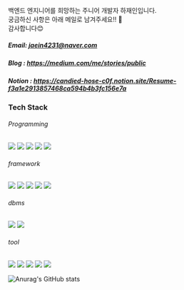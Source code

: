 백엔드 엔지니어를 희망하는 주니어 개발자 하재인입니다.  
궁금하신 사항은 아래 메일로 남겨주세요!! 👋  
감사합니다😊
##### Email: jaein4231@naver.com
##### Blog : https://medium.com/me/stories/public
##### Notion : https://candied-hose-c0f.notion.site/Resume-f3a1e2913857468ca594b4b3fc156e7a

### Tech Stack
###### Programming
<img src = "https://img.shields.io/badge/-Python3-blue?logo=python&logoColor=white"> <img src = "https://img.shields.io/badge/-Java-orange?logo=java&logoColor=white"> <img src = "https://img.shields.io/badge/-jsp-blue?logo=jsp&logoColor=orange"> <img src = "https://img.shields.io/badge/-html-white?logo=HTML5"> <img src = "https://img.shields.io/badge/-css-9cf?logo=css3">
###### framework
<img src = "https://img.shields.io/badge/-spring-white?logo=spring"> <img src="https://img.shields.io/badge/-Springboot-white?logo=springboot"> <img src="https://img.shields.io/badge/-mybatis-blue"> <img src = "https://img.shields.io/badge/-jpa-blue?logo=jpa"> <img src = "https://img.shields.io/badge/-jdbc-red?logo=jdbc%22">
###### dbms
<img src = https://img.shields.io/badge/-h2-green> <img src= "https://img.shields.io/badge/-mysql-white?logo=mysql">

###### tool
<img src = "https://img.shields.io/badge/-git-white?logo=git"> <img src = "https://img.shields.io/badge/-slack-purple?logo=slack"> <img src = "https://img.shields.io/badge/-aws-orange?logo=aws"> <img src = "https://img.shields.io/badge/-postman-brightgreen?logo=postman"> <img src = "https://img.shields.io/badge/-IntelliJ-blue">

![Anurag's GitHub stats](https://github-readme-stats.vercel.app/api?username=devjaein&show_icons=true&theme=radical)
